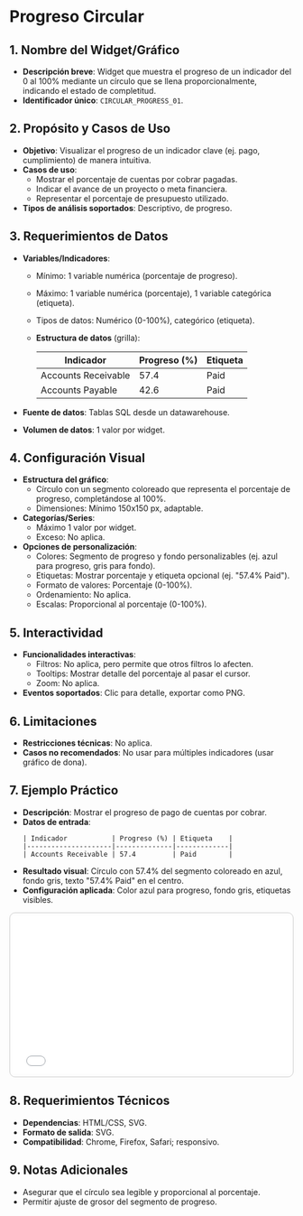 # Progreso Circular

## 1. Nombre del Widget/Gráfico
- **Descripción breve**: Widget que muestra el progreso de un indicador del 0 al 100% mediante un círculo que se llena proporcionalmente, indicando el estado de completitud.
- **Identificador único**: `CIRCULAR_PROGRESS_01`.

## 2. Propósito y Casos de Uso
- **Objetivo**: Visualizar el progreso de un indicador clave (ej. pago, cumplimiento) de manera intuitiva.
- **Casos de uso**:
  - Mostrar el porcentaje de cuentas por cobrar pagadas.
  - Indicar el avance de un proyecto o meta financiera.
  - Representar el porcentaje de presupuesto utilizado.
- **Tipos de análisis soportados**: Descriptivo, de progreso.

## 3. Requerimientos de Datos
- **Variables/Indicadores**:
  - Mínimo: 1 variable numérica (porcentaje de progreso).
  - Máximo: 1 variable numérica (porcentaje), 1 variable categórica (etiqueta).
  - Tipos de datos: Numérico (0-100%), categórico (etiqueta).
  - **Estructura de datos** (grilla):

    | Indicador         | Progreso (%) | Etiqueta    |
    |-------------------|--------------|-------------|
    | Accounts Receivable | 57.4         | Paid        |
    | Accounts Payable  | 42.6         | Paid        |

- **Fuente de datos**: Tablas SQL desde un datawarehouse.
- **Volumen de datos**: 1 valor por widget.

## 4. Configuración Visual
- **Estructura del gráfico**:
  - Círculo con un segmento coloreado que representa el porcentaje de progreso, completándose al 100%.
  - Dimensiones: Mínimo 150x150 px, adaptable.
- **Categorías/Series**:
  - Máximo 1 valor por widget.
  - Exceso: No aplica.
- **Opciones de personalización**:
  - Colores: Segmento de progreso y fondo personalizables (ej. azul para progreso, gris para fondo).
  - Etiquetas: Mostrar porcentaje y etiqueta opcional (ej. "57.4% Paid").
  - Formato de valores: Porcentaje (0-100%).
  - Ordenamiento: No aplica.
  - Escalas: Proporcional al porcentaje (0-100%).

## 5. Interactividad
- **Funcionalidades interactivas**:
  - Filtros: No aplica, pero permite que otros filtros lo afecten.
  - Tooltips: Mostrar detalle del porcentaje al pasar el cursor.
  - Zoom: No aplica.
- **Eventos soportados**: Clic para detalle, exportar como PNG.

## 6. Limitaciones
- **Restricciones técnicas**: No aplica.
- **Casos no recomendados**: No usar para múltiples indicadores (usar gráfico de dona).

## 7. Ejemplo Práctico
- **Descripción**: Mostrar el progreso de pago de cuentas por cobrar.
- **Datos de entrada**:
  ```
  | Indicador           | Progreso (%) | Etiqueta    |
  |---------------------|--------------|-------------|
  | Accounts Receivable | 57.4         | Paid        |
  ```
- **Resultado visual**: Círculo con 57.4% del segmento coloreado en azul, fondo gris, texto "57.4% Paid" en el centro. 
- **Configuración aplicada**: Color azul para progreso, fondo gris, etiquetas visibles.

<div class="widget-interactive-container" style="border: 1px solid #ccc; padding: 5px; border-radius: 10px; margin-bottom: 20px; min-height: 280px; position: relative;">
  <iframe src="../../../assets/widgets_html/progreso/circular_progress_01_interactive.html" 
          style="width: 100%; height: 280px; border: none; overflow: auto;"
          loading="lazy"
          title="Ejemplo Interactivo del Filtro">
  </iframe>
</div>

<style>
/* Opcional: Para asegurar que el iframe se ajuste bien si el contenido es más alto */
.widget-interactive-container iframe {
    min-height: 280px; /* Ajusta según la altura típica de tus widgets */
}
</style>


## 8. Requerimientos Técnicos
- **Dependencias**: HTML/CSS, SVG.
- **Formato de salida**: SVG.
- **Compatibilidad**: Chrome, Firefox, Safari; responsivo.

## 9. Notas Adicionales
- Asegurar que el círculo sea legible y proporcional al porcentaje.
- Permitir ajuste de grosor del segmento de progreso.
